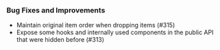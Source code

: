 ### Bug Fixes and Improvements
- Maintain original item order when dropping items (#315)
- Expose some hooks and internally used components in the public API that were hidden before (#313)